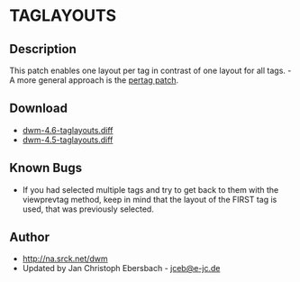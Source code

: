 # TAGLAYOUTS #

## Description ##

This patch enables one layout per tag in contrast of one layout for all tags. - A more general approach is the [pertag patch][3].

## Download ##
 * [dwm-4.6-taglayouts.diff][2]
 * [dwm-4.5-taglayouts.diff][1]

## Known Bugs ##

 * If you had selected multiple tags and try to get back to them with the
   viewprevtag method, keep in mind that the layout of the FIRST tag is used,
   that was previously selected.

## Author ##

 * http://na.srck.net/dwm
 * Updated by Jan Christoph Ebersbach - <jceb@e-jc.de>

[1]: http://www.e-jc.de/dwm/4.5/dwm-4.5-tip_ac233c362502-taglayouts.diff
[2]: http://www.e-jc.de/dwm/4.6/current/dwm-4.6-taglayouts.diff
[3]: /dwm/patches/pertag.html

